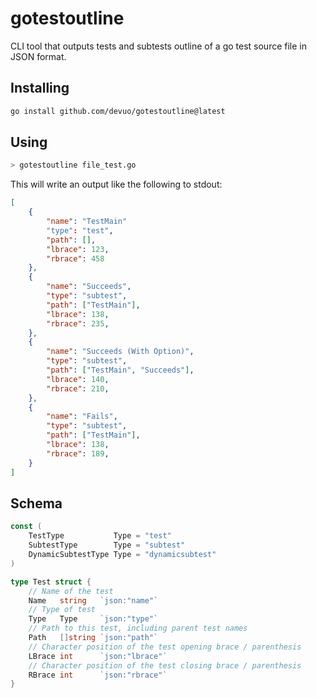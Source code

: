 # gotestoutline

CLI tool that outputs tests and subtests outline of a go test source file in JSON format.

## Installing

```sh
go install github.com/devuo/gotestoutline@latest
```

## Using

```sh
> gotestoutline file_test.go
```

This will write an output like the following to stdout:

```json
[
    {
        "name": "TestMain"
        "type": "test",
        "path": [],
        "lbrace": 123,
        "rbrace": 458
    },
    {
        "name": "Succeeds",
        "type": "subtest",
        "path": ["TestMain"],
        "lbrace": 138,
        "rbrace": 235,
    },
    {
        "name": "Succeeds (With Option)",
        "type": "subtest",
        "path": ["TestMain", "Succeeds"],
        "lbrace": 140,
        "rbrace": 210,
    },
    {
        "name": "Fails",
        "type": "subtest",
        "path": ["TestMain"],
        "lbrace": 138,
        "rbrace": 189,
    }
]
```

## Schema

```go
const (
    TestType           Type = "test"
    SubtestType        Type = "subtest"
    DynamicSubtestType Type = "dynamicsubtest"
)

type Test struct {
    // Name of the test
    Name   string   `json:"name"`
    // Type of test
    Type   Type     `json:"type"`
    // Path to this test, including parent test names
    Path   []string `json:"path"`
    // Character position of the test opening brace / parenthesis
    LBrace int      `json:"lbrace"`
    // Character position of the test closing brace / parenthesis
    RBrace int      `json:"rbrace"`
}
```
